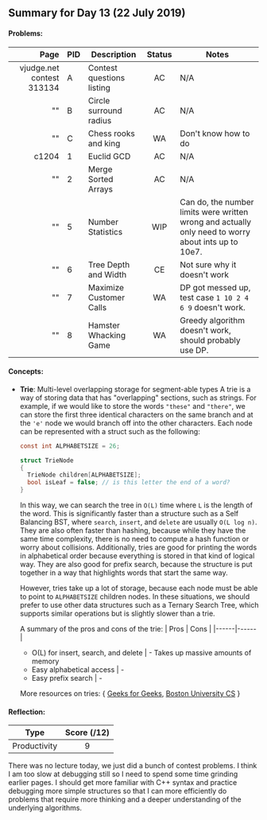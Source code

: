 ## Summary for Day 13 (22 July 2019)

#### Problems:
|  Page  |  PID  |  Description  |  Status  | Notes |
|-------:|-------|---------------|:--------:|-------|
vjudge.net contest 313134 | A | Contest questions listing | AC | N/A
"" | B | Circle surround radius | AC | N/A
"" | C | Chess rooks and king | WA | Don't know how to do
c1204 | 1 | Euclid GCD | AC | N/A
"" | 2 | Merge Sorted Arrays | AC | N/A
"" | 5 | Number Statistics | WIP | Can do, the number limits were written wrong and actually only need to worry about ints up to 10e7.
"" | 6 | Tree Depth and Width | CE | Not sure why it doesn't work
"" | 7 | Maximize Customer Calls | WA | DP got messed up, test case `1 10 2 4 6 9` doesn't work.
"" | 8 | Hamster Whacking Game | WA | Greedy algorithm doesn't work, should probably use DP.



#### Concepts:
- **Trie**: Multi-level overlapping storage for segment-able types
    A trie is a way of storing data that has "overlapping" sections, such as strings. For example, if we would like to store the words `"these"` and `"there"`, we can store the first three identical characters on the same branch and at the `'e'` node we would branch off into the other characters. Each node can be represented with a struct such as the following:
    ```c ++
    const int ALPHABETSIZE = 26;

    struct TrieNode
    {
      TrieNode children[ALPHABETSIZE];
      bool isLeaf = false; // is this letter the end of a word?
    }
    ```
    In this way, we can search the tree in `O(L)` time where `L` is the length of the word. This is significantly faster than a structure such as a Self Balancing BST, where `search`, `insert`, and `delete` are usually `O(L log n)`. They are also often faster than hashing, because while they have the same time complexity, there is no need to compute a hash function or worry about collisions.
    Additionally, tries are good for printing the words in alphabetical order because everything is stored in that kind of logical way. They are also good for prefix search, because the structure is put together in a way that highlights words that start the same way.

    However, tries take up a lot of storage, because each node must be able to point to `ALPHABETSIZE` children nodes. In these situations, we should prefer to use other data structures such as a Ternary Search Tree, which supports similar operations but is slightly slower than a trie.

    A summary of the pros and cons of the trie:
    | Pros | Cons |
    |------|------|
    - O(L) for insert, search, and delete | - Takes up massive amounts of  memory
    - Easy alphabetical access | -
    - Easy prefix search | -

    More resources on tries: { [Geeks for Geeks](https://www.geeksforgeeks.org/advantages-trie-data-structure/), [Boston University CS](https://www.cs.bu.edu/teaching/c/tree/trie/) }

#### Reflection:
|  Type  |  Score (/12)  |
|--------|:-------------:|
Productivity | 9

There was no lecture today, we just did a bunch of contest problems. I think I am too slow at debugging still so I need to spend some time grinding earlier pages. I should get more familiar with C++ syntax and practice debugging more simple structures so that I can more efficiently do problems that require more thinking and a deeper understanding of the underlying algorithms.
